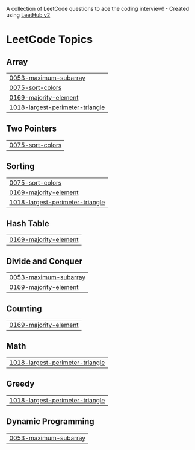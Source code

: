 A collection of LeetCode questions to ace the coding interview! - Created using [LeetHub v2](https://github.com/arunbhardwaj/LeetHub-2.0)
<!---LeetCode Topics Start-->
# LeetCode Topics
## Array
|  |
| ------- |
| [0053-maximum-subarray](https://github.com/amanruhela571/Daily-chanllenge/tree/master/0053-maximum-subarray) |
| [0075-sort-colors](https://github.com/amanruhela571/Daily-chanllenge/tree/master/0075-sort-colors) |
| [0169-majority-element](https://github.com/amanruhela571/Daily-chanllenge/tree/master/0169-majority-element) |
| [1018-largest-perimeter-triangle](https://github.com/amanruhela571/Daily-chanllenge/tree/master/1018-largest-perimeter-triangle) |
## Two Pointers
|  |
| ------- |
| [0075-sort-colors](https://github.com/amanruhela571/Daily-chanllenge/tree/master/0075-sort-colors) |
## Sorting
|  |
| ------- |
| [0075-sort-colors](https://github.com/amanruhela571/Daily-chanllenge/tree/master/0075-sort-colors) |
| [0169-majority-element](https://github.com/amanruhela571/Daily-chanllenge/tree/master/0169-majority-element) |
| [1018-largest-perimeter-triangle](https://github.com/amanruhela571/Daily-chanllenge/tree/master/1018-largest-perimeter-triangle) |
## Hash Table
|  |
| ------- |
| [0169-majority-element](https://github.com/amanruhela571/Daily-chanllenge/tree/master/0169-majority-element) |
## Divide and Conquer
|  |
| ------- |
| [0053-maximum-subarray](https://github.com/amanruhela571/Daily-chanllenge/tree/master/0053-maximum-subarray) |
| [0169-majority-element](https://github.com/amanruhela571/Daily-chanllenge/tree/master/0169-majority-element) |
## Counting
|  |
| ------- |
| [0169-majority-element](https://github.com/amanruhela571/Daily-chanllenge/tree/master/0169-majority-element) |
## Math
|  |
| ------- |
| [1018-largest-perimeter-triangle](https://github.com/amanruhela571/Daily-chanllenge/tree/master/1018-largest-perimeter-triangle) |
## Greedy
|  |
| ------- |
| [1018-largest-perimeter-triangle](https://github.com/amanruhela571/Daily-chanllenge/tree/master/1018-largest-perimeter-triangle) |
## Dynamic Programming
|  |
| ------- |
| [0053-maximum-subarray](https://github.com/amanruhela571/Daily-chanllenge/tree/master/0053-maximum-subarray) |
<!---LeetCode Topics End-->